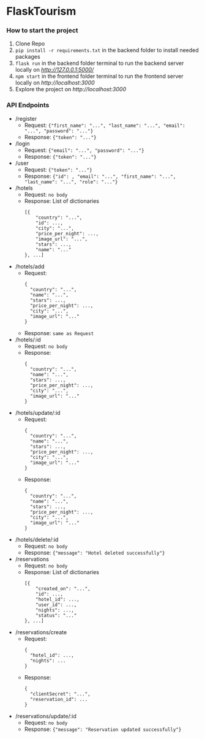 # FlaskTourism
 
### How to start the project
1. Clone Repo
2. ```pip install -r requirements.txt``` in the backend folder to install needed packages
3. ```flask run``` in the backend folder terminal to run the backend server locally on *http://127.0.0.1:5000/*
4. ```npm start``` in the frontend folder terminal to run the frontend server locally on *http://localhost:3000*
5. Explore the project on *http://localhost:3000*

### API Endpoints
- /register
  * Request: `{"first_name": "...", "last_name": "...", "email": "...", "password": "..."}`
  * Response: `{"token": "..."}`
- /login
  * Request: `{"email": "...", "password": "..."}`
  * Response: `{"token": "..."}`
- /user
  * Request: `{"token": "..."}`
  * Response: `{"id": , "email": "...", "first_name": "...", "last_name": "...", "role": "..."}`
- /hotels
  * Request: `no body`
  * Response: List of dictionaries 
    ```
    [{
        "country": "...",
        "id": ...,
        "city": "...",
        "price_per_night": ...,
        "image_url": "...",
        "stars": ...,
        "name": "..."
    }, ...]
    ```
- /hotels/add
  * Request: 
    ```
    {
      "country": "...",
      "name": "...",
      "stars": ...,
      "price_per_night": ..., 
      "city": "...",
      "image_url": "..."
    }
    ```
  * Response: `same as Request`
- /hotels/:id
  * Request: `no body`
  * Response: 
    ```
    {
      "country": "...",
      "name": "...",
      "stars": ...,
      "price_per_night": ..., 
      "city": "...",
      "image_url": "..."
    }
    ```
- /hotels/update/:id
  * Request:
    ```
    {
      "country": "...",
      "name": "...",
      "stars": ...,
      "price_per_night": ..., 
      "city": "...",
      "image_url": "..."
    }
    ```
  * Response:
    ```
    {
      "country": "...",
      "name": "...",
      "stars": ...,
      "price_per_night": ..., 
      "city": "...",
      "image_url": "..."
    }
    ```
- /hotels/delete/:id
  * Request: `no body`
  * Response: `{"message": "Hotel deleted successfully"}`
- /reservations
  * Request: `no body`
  * Response: List of dictionaries
    ```
    [{
        "created_on": "...",
        "id": ...,
        "hotel_id": ...,
        "user_id": ...,
        "nights": ...,
        "status": "..."
    }, ...]
    ```
- /reservations/create
  * Request:
    ```
    {
      "hotel_id": ...,
      "nights": ...
    }
    ```
  * Response:
    ```
    {
      "clientSecret": "...",
      "reservation_id": ...
    }
    ```
- /reservations/update/:id
  * Request: `no body`
  * Response: `{"message": "Reservation updated successfully"}`
